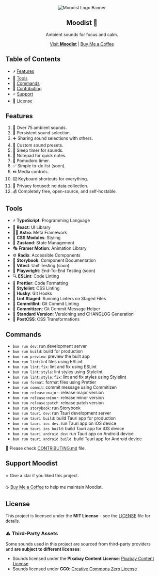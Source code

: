 <div align="center">
  <img src="/assets/banner.png" alt="Moodist Logo Banner" />
  <h2>Moodist 🌲</h2>
  <p>Ambient sounds for focus and calm.</p>
  <a href="https://moodist.mvze.net">Visit <strong>Moodist</strong></a> | <a href="https://buymeacoffee.com/remvze">Buy Me a Coffee</a>
</div>

## Table of Contents

- ⚡ [Features](#features)
- 🧰 [Tools](#tools)
- 🔮 [Commands](#commands)
- 🚧 [Contributing](#contributing)
- ⭐ [Support](#support-moodist)
- 📜 [License](#license)

## Features

1. 🎵 Over 75 ambient sounds.
1. 📝 Persistent sound selection.
1. ✈️ Sharing sound selections with others.
1. 🧰 Custom sound presets.
1. 🌙 Sleep timer for sounds.
1. 📓 Notepad for quick notes.
1. 🍅 Pomodoro timer.
1. ✅ Simple to-do list (soon).
1. ⏯️ Media controls.
1. ⌨️ Keyboard shortcuts for everything.
1. 🥷 Privacy focused: no data collection.
1. 💰 Completely free, open-source, and self-hostable.

## Tools

- ⚡ **TypeScript**: Programming Language
- 🔨 **React**: UI Library
- 🧑‍🚀 **Astro**: Meta Framework
- 🎨 **CSS Modules**: Styling
- 🐻 **Zustand**: State Management
- 🎭 **Framer Motion**: Animation Library
- ⚙️ **Radix**: Accessible Components
- 📕 **Storybook**: Component Documentation
- 🧪 **Vitest**: Unit Testing (soon)
- 🔭 **Playwright**: End-To-End Testing (soon)
- 🔍 **ESLint**: Code Linting
- 🧹 **Prettier**: Code Formatting
- 🧼 **Stylelint**: CSS Linting
- 🐶 **Husky**: Git Hooks
- 📝 **Lint Staged**: Running Linters on Staged Files
- 🧽 **Commitlint**: Git Commit Linting
- 🧭 **Commitizen**: Git Commit Message Helper
- 📓 **Standard Version**: Versioning and CHANGLOG Generation
- 🧰 **PostCSS**: CSS Transformations

## Commands

- `bun run dev`: run development server
- `bun run build`: build for production
- `bun run preview`: preview the built app
- `bun run lint`: lint files using ESLint
- `bun run lint:fix`: lint and fix using ESLint
- `bun run lint:style`: lint styles using Stylelint
- `bun run lint:style:fix`: lint and fix styles using Stylelint
- `bun run format`: format files using Prettier
- `bun run commit`: commit message using Commitizen
- `bun run release:major`: release major version
- `bun run release:minor`: release minor version
- `bun run release:patch`: release patch version
- `bun run storybook`: run Storybook
- `bun run tauri dev`: run Tauri development server
- `bun run tauri build`: build Tauri app for production
- `bun run tauri ios dev`: run Tauri app on iOS device
- `bun run tauri ios build`: build Tauri app for iOS device
- `bun run tauri android dev`: run Tauri app on Android device
- `bun run tauri android build`: build Tauri app for Android device

🚧 Please check [CONTRIBUTING.md](CONTRIBUTING.md) file.

## Support Moodist

⭐ Give a star if you liked this project.

☕ [Buy Me a Coffee](https://buymeacoffee.com/remvze) to help me maintain Moodist.

## License

This project is licensed under the **MIT License** - see the [LICENSE](LICENSE) file for details.

### ⚠️ Third-Party Assets

Some sounds used in this project are sourced from third-party providers and **are subject to different licenses**:

- Sounds licensed under the **Pixabay Content License**: [Pixabay Content License](https://pixabay.com/service/license-summary/)
- Sounds licensed under **CC0**: [Creative Commons Zero License](https://creativecommons.org/publicdomain/zero/1.0/)

